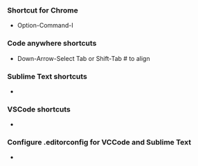 
### Shortcut for Chrome

- Option-Command-I

### Code anywhere shortcuts

- Down-Arrow-Select Tab or Shift-Tab # to align 


### Sublime Text shortcuts

-

### VSCode shortcuts

-

### Configure .editorconfig for VCCode and Sublime Text

- 